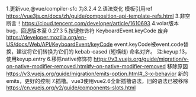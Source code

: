1.更新vue,@vue/compiler-sfc 为3.2.4
2.语法变化 模板引用ref https://vue3js.cn/docs/zh/guide/composition-api-template-refs.html
3.非空断言！https://cloud.tencent.com/developer/article/1610693
4.volar版本bug，回退版本至 0.27.3
5.按键修饰符 KeyboardEvent.keyCode 废弃 https://developer.mozilla.org/en-US/docs/Web/API/KeyboardEvent/keyCode  event.keyCode被event.code替换，建议将它们转换为它们的 kebab-cased (短横线) 命名对齐。 注:keyup.13，使用keyup.entry
6.移除native修饰符 
https://v3.vuejs.org/guide/migration/v-on-native-modifier-removed.html#v-on-native-modifier-removed  移除原因
https://v3.vuejs.org/guide/migration/emits-option.html#_3-x-behavior   新的emits，更好的控制
7.插槽。vue3使用vue2.6全新插槽语法，旧的语法已被移除 https://cn.vuejs.org/v2/guide/components-slots.html